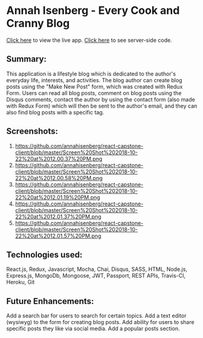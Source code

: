 # Annah Isenberg - Every Cook and Cranny Blog

[Click here](https://aqueous-springs-80005.herokuapp.com/) to view the live app. [Click here](https://github.com/annahisenberg/react-capstone-api) to see server-side code. 

## Summary:
This application is a lifestyle blog which is dedicated to the author's everyday life, interests, and activities. The blog author can create blog posts using the "Make New Post" form, which was created with Redux Form. Users can read all blog posts, comment on blog posts using the Disqus comments, contact the author by using the contact form (also made with Redux Form) which will then be sent to the author's email, and they can also find blog posts with a specific tag. 

## Screenshots:
1. https://github.com/annahisenberg/react-capstone-client/blob/master/Screen%20Shot%202018-10-22%20at%2012.00.37%20PM.png
2. https://github.com/annahisenberg/react-capstone-client/blob/master/Screen%20Shot%202018-10-22%20at%2012.00.58%20PM.png
3. https://github.com/annahisenberg/react-capstone-client/blob/master/Screen%20Shot%202018-10-22%20at%2012.01.19%20PM.png
4. https://github.com/annahisenberg/react-capstone-client/blob/master/Screen%20Shot%202018-10-22%20at%2012.01.37%20PM.png
5. https://github.com/annahisenberg/react-capstone-client/blob/master/Screen%20Shot%202018-10-22%20at%2012.01.57%20PM.png
      

## Technologies used:
React.js, Redux, Javascript, Mocha, Chai, Disqus, SASS, HTML, Node.js, Express.js, MongoDb, Mongoose, JWT, Passport, REST APIs, Travis-CI, Heroku, Git

## Future Enhancements:
Add a search bar for users to search for certain topics.
Add a text editor (wysiwyg) to the form for creating blog posts. 
Add ability for users to share specific posts they like via social media. 
Add a popular posts section.
